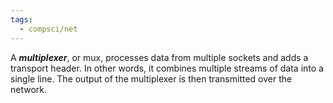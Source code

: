 ```yaml
---
tags:
  - compsci/net
---
```

A ***multiplexer***, or mux, processes data from multiple sockets and adds a transport header. In other words, it combines multiple streams of data into a single line. The output of the multiplexer is then transmitted over the network.